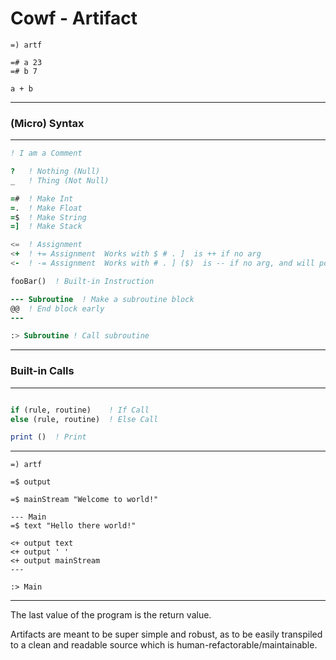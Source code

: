 # Cowf - Artifact

```artf
=) artf

=# a 23
=# b 7

a + b
```

---

### (Micro) Syntax

---

```fortran
! I am a Comment

?   ! Nothing (Null)
_   ! Thing (Not Null)

=#  ! Make Int
=.  ! Make Float
=$  ! Make String
=]  ! Make Stack

<=  ! Assignment
<+  ! += Assignment  Works with $ # . ]  is ++ if no arg
<-  ! -= Assignment  Works with # . ] ($)  is -- if no arg, and will pop char from string if no arg

fooBar()  ! Built-in Instruction

--- Subroutine  ! Make a subroutine block
@@  ! End block early
---

:> Subroutine ! Call subroutine
```

---

### Built-in Calls

---

```fortran

if (rule, routine)    ! If Call
else (rule, routine)  ! Else Call

print ()  ! Print

```

---

```artf
=) artf

=$ output

=$ mainStream "Welcome to world!"

--- Main
=$ text "Hello there world!"

<+ output text
<+ output ' '
<+ output mainStream
---

:> Main
```

---

The last value of the program is the return value.

Artifacts are meant to be super simple and robust, as to be easily transpiled to a clean and readable source which is human-refactorable/maintainable.